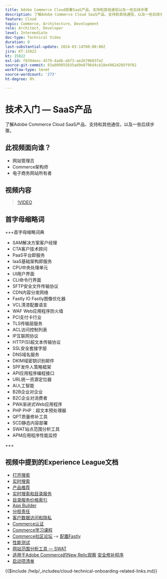 ```yaml
---
title: Adobe Commerce Cloud部署SaaS产品、支持和其他通信以及一些后续步骤
description: 了解Adobe Commerce Cloud SaaS产品、支持和其他通信，以及一些后续步骤。
feature: Cloud
topic: Commerce, Architecture, Development
role: Architect, Developer
level: Intermediate
doc-type: Technical Video
duration: 0
last-substantial-update: 2024-03-14T00:00:00Z
jira: KT-15022
kt: 15022
exl-id: f8394eec-4579-4adb-abf3-ae2679683fe2
source-git-commit: 83a809855835ad9e8796d4cb18e4962d205f9f82
workflow-type: tm+mt
source-wordcount: '273'
ht-degree: 0%

---
```


# 技术入门 — SaaS产品

了解Adobe Commerce Cloud SaaS产品、支持和其他通信，以及一些后续步骤。

## 此视频面向谁？

- 网站管理员
- Commerce架构师
- 电子商务网站所有者

## 视频内容

>[!VIDEO](https://video.tv.adobe.com/v/3432839?learn=on&enablevpops&captions=chi_hans)

## 首字母缩略词

+++首字母缩略词典

- SAM解决方案客户经理
- CTA客户技术顾问
- PaaS平台即服务
- IaaS基础架构即服务
- CPU中央处理单元
- UI用户界面
- CLI命令行界面
- SFTP安全文件传输协议
- CDN内容分发网络
- Fastly IO Fastly图像优化器
- VCL清漆配置语言
- WAF Web应用程序防火墙
- PCI支付卡行业
- TLS传输层服务
- ACL访问控制列表
- IP互联网协议
- HTTP(S)超文本传输协议
- SSL安全套接字层
- DNS域名服务
- DKIM域密钥识别邮件
- SPF发件人策略框架
- API应用程序编程接口
- URL统一资源定位器
- AI人工智能
- B2B企业对企业
- B2C企业对消费者
- PWA渐进式Web应用程序
- PHP PHP：超文本预处理器
- QPT质量修补工具
- SCD静态内容部署
- SWAT站点范围分析工具
- APM应用程序性能监控

+++

## 视频中提到的Experience League文档

- [打开搜索](https://experienceleague.adobe.com/docs/commerce-cloud-service/user-guide/configure/service/opensearch.html?lang=zh-Hans)
- [实时搜索](https://experienceleague.adobe.com/docs/commerce-merchant-services/live-search/overview.html?lang=zh-Hans)
- [产品推荐](https://experienceleague.adobe.com/docs/commerce-merchant-services/product-recommendations/overview.html?lang=zh-Hans)
- [实时搜索和目录服务](https://experienceleague.adobe.com/docs/events/adobe-developers-live-recordings/2023/nov2023/nov-commerce/commerce-search-and-catalog-service.html?lang=zh-Hans)
- [目录服务价格索引](https://experienceleague.adobe.com/docs/commerce-merchant-services/price-indexer/price-indexing.html?lang=zh-Hans)
- [App Builder](https://experienceleague.adobe.com/docs/commerce-learn/tutorials/adobe-developer-app-builder/app-builder-technical-overview.html?lang=zh-Hans)
- [分担责任](https://experienceleague.adobe.com/docs/commerce-operations/security-and-compliance/shared-responsibility.html?lang=zh-Hans)
- [客户数据访问和隐私](https://experienceleague.adobe.com/docs/commerce-knowledge-base/kb/announcements/commerce-announcements/adobe-support-customer-data-access-and-privacy.html?lang=zh-Hans)
- [Commerce认证](https://experienceleague.adobe.com/docs/certification/program/technical-certifications/ac/ac-overview.html?lang=zh-Hans)
- [Commerce学习课程](https://learning.adobe.com/catalog.html?products=Commerce)
- [Commerce社区论坛](https://community.magento.com/)
-= [配置Fastly](https://experienceleague.adobe.com/docs/commerce-cloud-service/user-guide/cdn/setup-fastly/fastly-configuration.html?lang=zh-Hans)
- [性能测试](https://experienceleague.adobe.com/zh-hans/docs/commerce-operations/implementation-playbook/best-practices/maintenance/backend-performance)
- [网站范围分析工具 — SWAT](https://experienceleague.adobe.com/docs/commerce-knowledge-base/kb/support-tools/site-wide-analysis-tool/swat-tool-overview.html?lang=zh-Hans&)
- [适用于Adobe Commerce的New Relic观察](https://experienceleague.adobe.com/docs/commerce-operations/tools/observation-for-adobe-commerce/intro.html?lang=zh-Hans)
  [安全修补程序](https://experienceleague.adobe.com/docs/commerce-operations/release/notes/security-patches/overview.html?lang=zh-Hans)
- [启动项清单](https://experienceleague.adobe.com/docs/commerce-cloud-service/user-guide/launch/checklist.html?lang=zh-Hans)

{{$include /help/_includes/cloud-technical-onboarding-related-links.md}}
